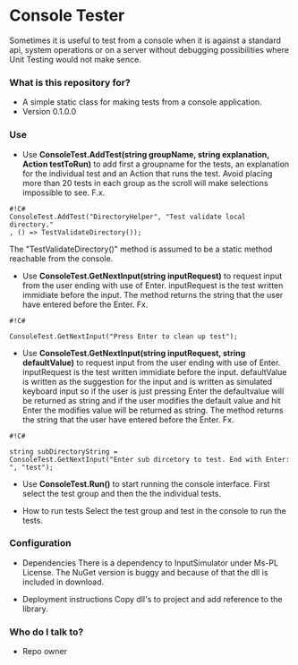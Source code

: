 # Console Tester #

Sometimes it is useful to test from a console when it is against a standard api, system operations or on a server without debugging possibilities where Unit Testing would not make sence.

### What is this repository for? ###

* A simple static class for making tests from a console application.
* Version 0.1.0.0

### Use ###


* Use **ConsoleTest.AddTest(string groupName, string explanation, Action testToRun)** to add first a groupname for the tests, an explanation for the individual test and an Action that runs the test. Avoid placing more than 20 tests in each group as the scroll will make selections impossible to see.
F.x. 
```
#!C#
ConsoleTest.AddTest("DirectoryHelper", "Test validate local directory."
, () => TestValidateDirectory());

```
The "TestValidateDirectory()" method is assumed to be a static method reachable from the console.

* Use **ConsoleTest.GetNextInput(string inputRequest)** to request input from the user ending with use of Enter. inputRequest is the test written immidiate before the input. The method returns the string that the user have entered before the Enter.
Fx.

```
#!C#

ConsoleTest.GetNextInput("Press Enter to clean up test");

```


* Use **ConsoleTest.GetNextInput(string inputRequest, string defaultValue)** to request input from the user ending with use of Enter. inputRequest is the test written immidiate before the input. defaultValue is written as the suggestion for the input and is written as simulated keyboard input so if the user is just pressing Enter  the defaultvalue will be returned as string and if the user modifies the default value and hit Enter the modifies value will be returned as string. The method returns the string that the user have entered before the Enter.
Fx.

```
#!C#

string subDirectoryString = 
ConsoleTest.GetNextInput("Enter sub dircetory to test. End with Enter: ", "test");
```


* Use **ConsoleTest.Run()** to start running the console interface. First select the test group and then the the individual tests.

* How to run tests
Select the test group and test in the console to run the tests.

### Configuration ###

* Dependencies
There is a dependency to InputSimulator under Ms-PL License. The NuGet version is buggy and because of that the dll is included in download.

* Deployment instructions
Copy dll's to project and add reference to the library.

### Who do I talk to? ###

* Repo owner